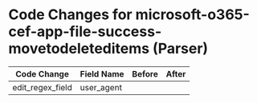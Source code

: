 # Code Changes for microsoft-o365-cef-app-file-success-movetodeleteditems (Parser)

| Code Change | Field Name | Before | After |
|-------------|------------|--------|-------|
| edit_regex_field | user_agent |  |  |